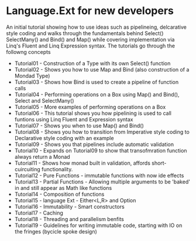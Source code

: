# Language.Ext for new developers

An initial tutorial showing how to use ideas such as pipelineing, delcarative style coding and walks through the fundamentals behind Select() SelectMany() and Bind() and Map() while covering implementation via Linq's Fluent and Linq Expression syntax.
The tutorials go through the followng concepts

* Tutorial01 - Construction of a Type with its own Select() function
* Tutorial02 - Shows you how to use Map and Bind (also construction of a Mondad Type)
* Tutorial03 - Shows how Bind is used to create a pipeline of function calls
* Tutorial04 - Performing operations on a Box using Map() and Bind(), Select and SelectMany()
* Tutorial05 - More examples of performing operations on a Box
* Tutorial06 - This tutorial shows you how pipelining is used to call funtions using Linq Fluent and Expression syntax
* Tutorial07 - Shows you when to use Map() and Bind()
* Tutorial08 - Shows you how to transition from Imperative style coding to Declarative style coding with an example
* Tutorial09 - Shows you that pipelines include automatic validation
* Tutorial10 - Expands on Tutorial09 to show that transofmration function always return a Monad
* Tutorial11 - Shows how monad built in validation, affords short-cuircuiting functionality.
* Tutorial12 - Pure Functions - immutable functions with now ide effects
* Tutorial13 - Partial Functions - Allowing multiple arguments to be 'baked' in and still appear as Math like functions
* Tutorial14 - Composition of functions
* Tutorial15 - language Ext - Either<L,R> and Option<T>
* Tutorial16 - Immutability - Smart constructors
* Tutorial17 - Caching
* Tutorial18 - Threading and parallelism benfits
* Tutorial19 - Guidelines for writing immutable code, starting with IO on the fringes (bycicle spoke design)

